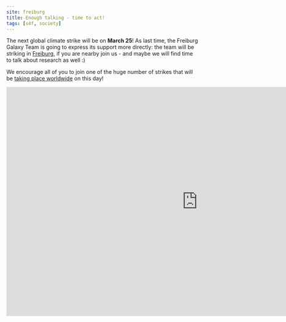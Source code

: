 ```yaml
---
site: freiburg
title: Enough talking - time to act!
tags: [s4f, society]
---
```


The next global climate strike will be on **March 25**! As last time, the Freiburg Galaxy Team is going to express its support more directly: the team will be striking in [Freiburg](https://freiburgforfuture.de/25-03/), if you are nearby join us - and maybe we will find time to talk about research as well :)

We encourage all of you to join one of the huge number of strikes that will be [taking place worldwide](https://fridaysforfuture.org/march25/) on this day!

<div class="multiple-img">
    <iframe width="1000" height="600" src="https://globalclimatestrike.net/#map" frameborder="0" allowfullscreen></iframe>
</div>
